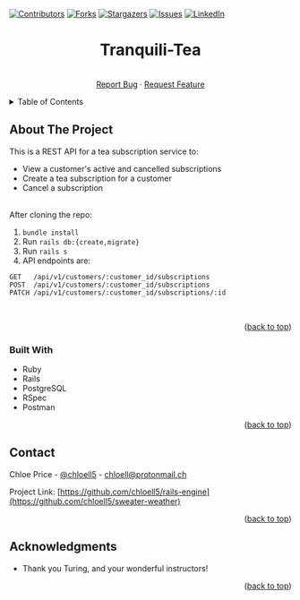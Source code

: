 <div id="top"></div>
<!--
*** Thanks for checking out the Best-README-Template. If you have a suggestion
*** that would make this better, please fork the repo and create a pull request
*** or simply open an issue with the tag "enhancement".
*** Don't forget to give the project a star!
*** Thanks again! Now go create something AMAZING! :D
-->



<!-- PROJECT SHIELDS -->
<!--
*** I'm using markdown "reference style" links for readability.
*** Reference links are enclosed in brackets [ ] instead of parentheses ( ).
*** See the bottom of this document for the declaration of the reference variables
*** for contributors-url, forks-url, etc. This is an optional, concise syntax you may use.
*** https://www.markdownguide.org/basic-syntax/#reference-style-links
-->
[![Contributors][contributors-shield]][contributors-url]
[![Forks][forks-shield]][forks-url]
[![Stargazers][stars-shield]][stars-url]
[![Issues][issues-shield]][issues-url]
[![LinkedIn][linkedin-shield]][linkedin-url]



<h1 align="center">Tranquili-Tea</h1>

  <p align="center">
    <br />
    <a href="https://github.com/chloell5/tranquili-tea/issues">Report Bug</a>
    ·
    <a href="https://github.com/chloell5/tranquili-tea/issues">Request Feature</a>
  </p>
</div>



<!-- TABLE OF CONTENTS -->
<details>
  <summary>Table of Contents</summary>
  <ol>
    <li>
      <a href="#about-the-project">About The Project</a>
      <ul>
        <li><a href="#built-with">Built With</a></li>
      </ul>
    </li>
    <li><a href="#contact">Contact</a></li>
    <li><a href="#acknowledgments">Acknowledgments</a></li>
  </ol>
</details>



<!-- ABOUT THE PROJECT -->
## About The Project
This is a REST API for a tea subscription service to:

* View a customer's active and cancelled subscriptions
* Create a tea subscription for a customer
* Cancel a subscription

<br />
After cloning the repo:

  1. `bundle install`
  3. Run `rails db:{create,migrate}`
  5. Run `rails s`
  7. API endpoints are:

```
GET   /api/v1/customers/:customer_id/subscriptions
POST  /api/v1/customers/:customer_id/subscriptions
PATCH /api/v1/customers/:customer_id/subscriptions/:id                 
```

<br />
<p align="right">(<a href="#top">back to top</a>)</p>



### Built With

* Ruby
* Rails
* PostgreSQL
* RSpec
* Postman

<p align="right">(<a href="#top">back to top</a>)</p>


<!-- CONTACT -->
## Contact

Chloe Price - [@chloell5](https://twitter.com/chloell5) - chloell@protonmail.ch

Project Link: [https://github.com/chloell5/rails-engine](https://github.com/chloell5/sweater-weather)

<p align="right">(<a href="#top">back to top</a>)</p>



<!-- ACKNOWLEDGMENTS -->
## Acknowledgments

* Thank you Turing, and your wonderful instructors!

<p align="right">(<a href="#top">back to top</a>)</p>



<!-- MARKDOWN LINKS & IMAGES -->
<!-- https://www.markdownguide.org/basic-syntax/#reference-style-links -->
[contributors-shield]: https://img.shields.io/github/contributors/chloell5/rails-engine.svg?style=for-the-badge
[contributors-url]: https://github.com/chloell5/rails-engine/graphs/contributors
[forks-shield]: https://img.shields.io/github/forks/chloell5/rails-engine.svg?style=for-the-badge
[forks-url]: https://github.com/chloell5/rails-engine/network/members
[stars-shield]: https://img.shields.io/github/stars/chloell5/rails-engine.svg?style=for-the-badge
[stars-url]: https://github.com/chloell5/rails-engine/stargazers
[issues-shield]: https://img.shields.io/github/issues/chloell5/rails-engine.svg?style=for-the-badge
[issues-url]: https://github.com/chloell5/rails-engine/issues
[license-shield]: https://img.shields.io/github/license/chloell5/rails-engine.svg?style=for-the-badge
[license-url]: https://github.com/chloell5/rails-engine/blob/master/LICENSE.txt
[linkedin-shield]: https://img.shields.io/badge/-LinkedIn-black.svg?style=for-the-badge&logo=linkedin&colorB=555
[linkedin-url]: https://linkedin.com/in/chloe-price-1705
[product-screenshot]: images/screenshot.png
